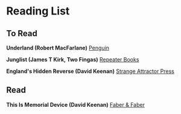 # Reading List

## To Read

**Underland (Robert MacFarlane)**
[Penguin](https://www.penguin.co.uk/books/56082/underland-by-macfarlane-robert/9780141030579)

**Junglist (James T Kirk, Two Fingas)**
[Repeater Books](https://repeaterbooks.com/product/junglist/)

**England's Hidden Reverse (David Keenan)**
[Strange Attractor Press](https://strangeattractor.co.uk/shoppe/englands-hidden-reverse-new-edition/)

## Read

**This Is Memorial Device (David Keenan)**
[Faber & Faber](https://www.faber.co.uk/product/9780571330850-this-is-memorial-device/)
